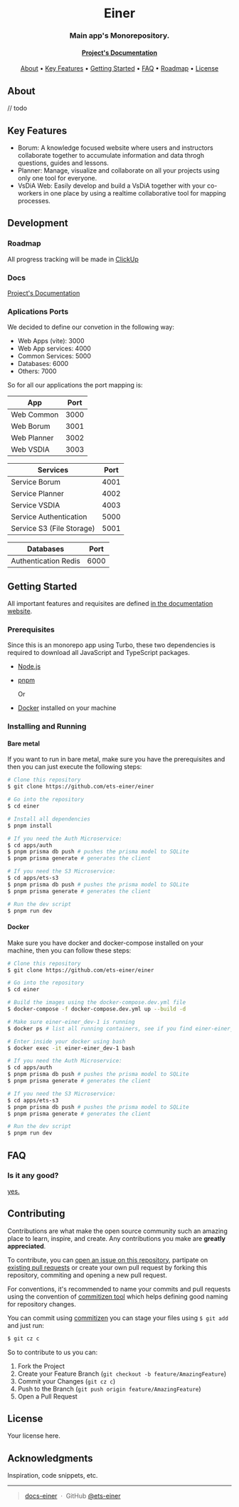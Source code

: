 <h1 align="center">
  <!-- <br> -->
  <!-- [Project's Logo] -->
  <br>
  Einer
  <br>
</h1>

<h3 align="center">Main app's Monorepository.</h3>

<h4 align="center">
  <a href="https://docs-einer.vercel.app/pt/bem-vindo">Project's Documentation</a>
</h4>

<!-- <p align="center">
  [Project's badges]
  Add badges of CI/CD or something idk
</p> -->

<p align="center">
  <a href="#about">About</a> •
  <a href="#key-features">Key Features</a> •
  <a href="#getting-started">Getting Started</a> •
  <a href="#faq">FAQ</a> •
  <a href="#roadmap">Roadmap</a> •
  <a href="#license">License</a>
</p>

<!-- ![screenshot](screenshots/1.jpg) any screenshot of each plataform is welcome here -->

## About

// todo

## Key Features

- Borum: A knowledge focused website where users and instructors collaborate together to accumulate information and data throgh questions, guides and lessons.
- Planner: Manage, visualize and collaborate on all your projects using only one tool for everyone.
- VsDiA Web: Easily develop and build a VsDiA together with your co-workers in one place by using a realtime collaborative tool for mapping processes.

## Development

### Roadmap

All progress tracking will be made in [ClickUp](https://clickup.com/)

### Docs

<a href="https://docs-einer.vercel.app/pt/bem-vindo">Project's Documentation</a>

### Aplications Ports

We decided to define our convetion in the following way:

- Web Apps (vite): 3000
- Web App services: 4000
- Common Services: 5000
- Databases: 6000
- Others: 7000

So for all our applications the port mapping is:

| App         | Port |
| ----------- | ---- |
| Web Common  | 3000 |
| Web Borum   | 3001 |
| Web Planner | 3002 |
| Web VSDIA   | 3003 |

| Services                  | Port |
| ------------------------- | ---- |
| Service Borum             | 4001 |
| Service Planner           | 4002 |
| Service VSDIA             | 4003 |
| Service Authentication    | 5000 |
| Service S3 (File Storage) | 5001 |

| Databases            | Port |
| -------------------- | ---- |
| Authentication Redis | 6000 |

## Getting Started

All important features and requisites are defined [in the documentation website](https://docs-einer.vercel.app/pt/bem-vindo).

### Prerequisites

Since this is an monorepo app using Turbo, these two dependencies is required to download all JavaScript and TypeScript packages.

- [Node.js](https://nodejs.org/en/)
- [pnpm](https://pnpm.io/)

  Or

- [Docker](https://www.docker.com/) installed on your machine

### Installing and Running

#### Bare metal

If you want to run in bare metal, make sure you have the prerequisites and then you can just execute the following steps:

```bash
# Clone this repository
$ git clone https://github.com/ets-einer/einer

# Go into the repository
$ cd einer

# Install all dependencies
$ pnpm install

# If you need the Auth Microservice:
$ cd apps/auth
$ pnpm prisma db push # pushes the prisma model to SQLite
$ pnpm prisma generate # generates the client

# If you need the S3 Microservice:
$ cd apps/ets-s3
$ pnpm prisma db push # pushes the prisma model to SQLite
$ pnpm prisma generate # generates the client

# Run the dev script
$ pnpm run dev
```

#### Docker

Make sure you have docker and docker-compose installed on your machine, then you can follow these steps:

```sh
# Clone this repository
$ git clone https://github.com/ets-einer/einer

# Go into the repository
$ cd einer

# Build the images using the docker-compose.dev.yml file
$ docker-compose -f docker-compose.dev.yml up --build -d

# Make sure einer-einer_dev-1 is running
$ docker ps # list all running containers, see if you find einer-einer_dev-1

# Enter inside your docker using bash
$ docker exec -it einer-einer_dev-1 bash

# If you need the Auth Microservice:
$ cd apps/auth
$ pnpm prisma db push # pushes the prisma model to SQLite
$ pnpm prisma generate # generates the client

# If you need the S3 Microservice:
$ cd apps/ets-s3
$ pnpm prisma db push # pushes the prisma model to SQLite
$ pnpm prisma generate # generates the client

# Run the dev script
$ pnpm run dev
```

## FAQ

### Is it any good?

[yes.](https://news.ycombinator.com/item?id=3067434)

## Contributing

Contributions are what make the open source community such an amazing place to learn, inspire, and create. Any contributions you make are **greatly appreciated**.

To contribute, you can [open an issue on this repository](https://github.com/ets-einer/einer/issues), partipate on [existing pull requests](https://github.com/ets-einer/einer/pulls) or create your own pull request by forking this repository, commiting and opening a new pull request.

For conventions, it's recommended to name your commits and pull requests using the convention of [commitizen tool](http://commitizen.github.io/cz-cli/) which helps defining good naming for repository changes.

You can commit using [commitizen](http://commitizen.github.io/cz-cli/) you can stage your files using `$ git add` and just run:

```sh
$ git cz c
```

So to contribute to us you can:

1. Fork the Project
2. Create your Feature Branch (`git checkout -b feature/AmazingFeature`)
3. Commit your Changes (`git cz c`)
4. Push to the Branch (`git push origin feature/AmazingFeature`)
5. Open a Pull Request

## License

Your license here.

## Acknowledgments

Inspiration, code snippets, etc.

---

> [docs-einer](https://docs-einer.vercel.app/) &nbsp;&middot;&nbsp;
> GitHub [@ets-einer](https://github.com/ets-einer)
